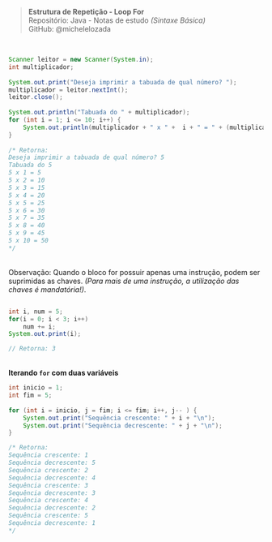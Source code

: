 > **Estrutura de Repetição - Loop For**  
> Repositório: Java - Notas de estudo *(Sintaxe Básica)*    
> GitHub: @michelelozada
&nbsp;
     
&nbsp;      
```java
Scanner leitor = new Scanner(System.in);
int multiplicador;
	
System.out.print("Deseja imprimir a tabuada de qual número? ");
multiplicador = leitor.nextInt();
leitor.close();
	
System.out.println("Tabuada do " + multiplicador);
for (int i = 1; i <= 10; i++) {
	System.out.println(multiplicador + " x " +  i + " = " + (multiplicador * i));
}
		
/* Retorna: 
Deseja imprimir a tabuada de qual número? 5
Tabuada do 5
5 x 1 = 5
5 x 2 = 10
5 x 3 = 15
5 x 4 = 20
5 x 5 = 25
5 x 6 = 30
5 x 7 = 35
5 x 8 = 40
5 x 9 = 45
5 x 10 = 50
*/
```
&nbsp;
&nbsp;       
Observação: Quando o bloco for possuir apenas uma instrução, podem ser suprimidas as chaves. *(Para mais de uma instrução, a utilização das chaves é mandatória!)*.   
```java

int i, num = 5;
for(i = 0; i < 3; i++)  
	num += i;
System.out.print(i);

// Retorna: 3
```
&nbsp;
&nbsp;   
**Iterando `for` com duas variáveis**
```java
int inicio = 1;
int fim = 5;
	
for (int i = inicio, j = fim; i <= fim; i++, j-- ) {
	System.out.print("Sequência crescente: " + i + "\n");
	System.out.print("Sequência decrescente: " + j + "\n");
}

/* Retorna: 
Sequência crescente: 1
Sequência decrescente: 5
Sequência crescente: 2
Sequência decrescente: 4
Sequência crescente: 3
Sequência decrescente: 3
Sequência crescente: 4
Sequência decrescente: 2
Sequência crescente: 5
Sequência decrescente: 1
*/
```				